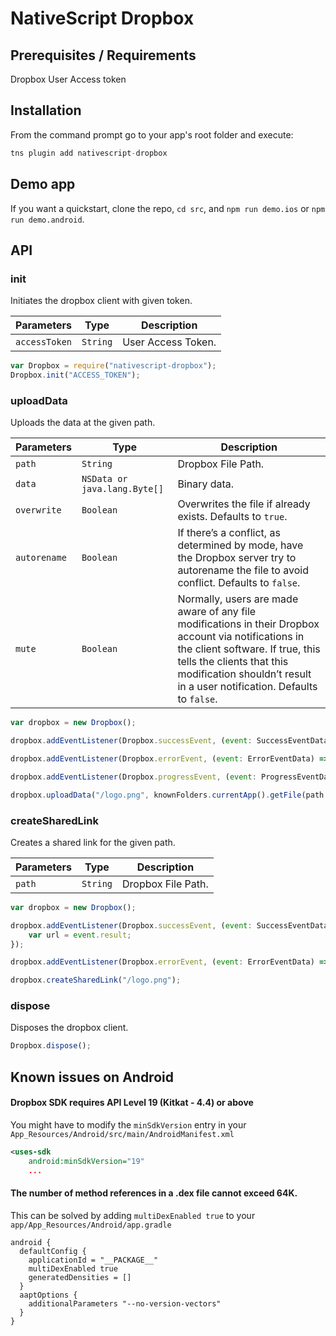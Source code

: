 # NativeScript Dropbox

## Prerequisites / Requirements
Dropbox User Access token

## Installation
From the command prompt go to your app's root folder and execute:

```javascript
tns plugin add nativescript-dropbox
```

## Demo app
If you want a quickstart, clone the repo, `cd src`, and `npm run demo.ios` or `npm run demo.android`.

## API

### init
Initiates the dropbox client with given token.

| Parameters | Type | Description |
| ---  | --- | --- |
| `accessToken` | `String` | User Access Token. |

```js
var Dropbox = require("nativescript-dropbox");
Dropbox.init("ACCESS_TOKEN");
```

### uploadData
Uploads the data at the given path.

| Parameters | Type | Description |
| ---  | --- | --- |
| `path` | `String` | Dropbox File Path. |
| `data` | `NSData or java.lang.Byte[]` | Binary data. |
| `overwrite` | `Boolean` | Overwrites the file if already exists. Defaults to `true`. |
| `autorename` | `Boolean` | If there’s a conflict, as determined by mode, have the Dropbox server try to autorename the file to avoid conflict. Defaults to `false`. |
| `mute` | `Boolean` | Normally, users are made aware of any file modifications in their Dropbox account via notifications in the client software. If true, this tells the clients that this modification shouldn’t result in a user notification. Defaults to `false`. |

```js
var dropbox = new Dropbox();

dropbox.addEventListener(Dropbox.successEvent, (event: SuccessEventData) => { ... });

dropbox.addEventListener(Dropbox.errorEvent, (event: ErrorEventData) => { ... });

dropbox.addEventListener(Dropbox.progressEvent, (event: ProgressEventData) => { ... });

dropbox.uploadData("/logo.png", knownFolders.currentApp().getFile(path.join("images", "logo.png")).readSync());
```

### createSharedLink
Creates a shared link for the given path.

| Parameters | Type | Description |
| ---  | --- | --- |
| `path` | `String` | Dropbox File Path. |

```js
var dropbox = new Dropbox();

dropbox.addEventListener(Dropbox.successEvent, (event: SuccessEventData) => { 
    var url = event.result;
});

dropbox.addEventListener(Dropbox.errorEvent, (event: ErrorEventData) => { ... });

dropbox.createSharedLink("/logo.png");
```

### dispose
Disposes the dropbox client.

```js
Dropbox.dispose();
```

## Known issues on Android

#### Dropbox SDK requires API Level 19 (Kitkat - 4.4) or above
You might have to modify the `minSdkVersion` entry in your `App_Resources/Android/src/main/AndroidManifest.xml` 

```xml
<uses-sdk
	android:minSdkVersion="19"
	...
```

#### The number of method references in a .dex file cannot exceed 64K.

This can be solved by adding `multiDexEnabled true` to your `app/App_Resources/Android/app.gradle`

```
android {  
  defaultConfig {  
    applicationId = "__PACKAGE__"  
    multiDexEnabled true
    generatedDensities = []
  }  
  aaptOptions {  
    additionalParameters "--no-version-vectors"  
  }  
}
```